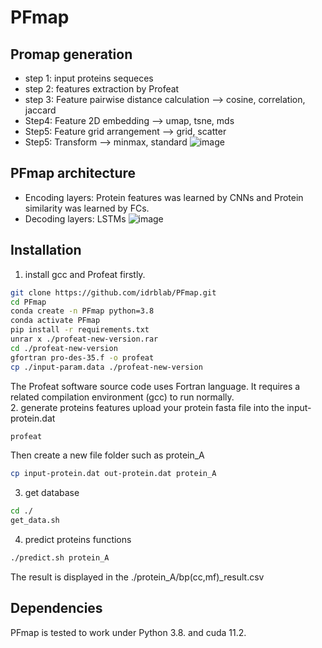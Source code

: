 # PFmap
## Promap generation
* step 1: input proteins sequeces
* step 2: features extraction by Profeat
* step 3:  Feature pairwise distance calculation --> cosine, correlation, jaccard
* Step4: Feature 2D embedding --> umap, tsne, mds
* Step5: Feature grid arrangement --> grid, scatter
* Step5: Transform --> minmax, standard
![image](https://user-images.githubusercontent.com/76670356/204513203-2f0a430b-4b2c-4b1e-9587-3ee5a953150b.png)
## PFmap architecture
* Encoding layers: Protein features was learned by CNNs and Protein similarity was learned by FCs.
* Decoding layers: LSTMs
![image](https://user-images.githubusercontent.com/76670356/204524869-31f558f0-0298-48c5-b4d2-3d5d087a2def.png)
## Installation
1. install gcc and  Profeat firstly.
```bash
git clone https://github.com/idrblab/PFmap.git
cd PFmap
conda create -n PFmap python=3.8
conda activate PFmap
pip install -r requirements.txt
unrar x ./profeat-new-version.rar
cd ./profeat-new-version
gfortran pro-des-35.f -o profeat
cp ./input-param.data ./profeat-new-version
```
The Profeat software source code uses Fortran language. It requires a related compilation environment (gcc) to run normally.<br /> 
2. generate proteins features
upload your protein fasta file into the input-protein.dat
```bash
profeat
```
Then create a new file folder such as protein_A
```bash
cp input-protein.dat out-protein.dat protein_A
```
3. get database
```bash
cd ./
get_data.sh
```
4. predict proteins functions
```bash
./predict.sh protein_A
```
The result is displayed in the ./protein_A/bp(cc,mf)_result.csv
## Dependencies
PFmap is tested to work under Python 3.8. and  cuda 11.2.
